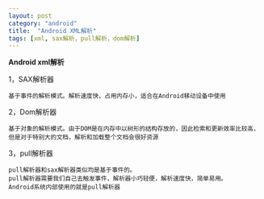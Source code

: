 ```yaml
---
layout: post
category: "android"
title:  "Android XML解析"
tags: [xml, sax解析，pull解析，dom解析]
---
```

**Android xml解析**

1，SAX解析器 <br>

	基于事件的解析模式。解析速度快，占用内存小，适合在Android移动设备中使用
2，Dom解析器<br>

	基于对象的解析模式。由于DOM是在内存中以树形的结构存放的，因此检索和更新效率比较高，但是对于特别大的文档，解析和加载整个文档会很好资源
3，pull解析器<br>

	pull解析器和sax解析器类似均是基于事件的。
	pull解析器需要我们自己去触发事件，解析器小巧轻便，解析速度快，简单易用。
	Android系统内部使用的就是pull解析器
